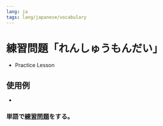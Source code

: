 ```yaml
---
lang: ja
tags: lang/japanese/vocabulary
---
```

# 練習問題「れんしゅうもんだい」
- Practice Lesson
## 使用例
- 
### 単語で[練習問題](練習問題.md)をする。
